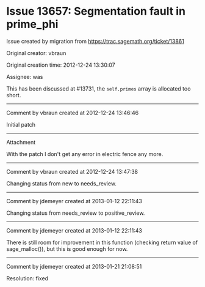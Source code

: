 # Issue 13657: Segmentation fault in prime_phi

Issue created by migration from https://trac.sagemath.org/ticket/13861

Original creator: vbraun

Original creation time: 2012-12-24 13:30:07

Assignee: was

This has been discussed at #13731, the `self.primes` array is allocated too short.



---

Comment by vbraun created at 2012-12-24 13:46:46

Initial patch


---

Attachment

With the patch I don't get any error in electric fence any more.


---

Comment by vbraun created at 2012-12-24 13:47:38

Changing status from new to needs_review.


---

Comment by jdemeyer created at 2013-01-12 22:11:43

Changing status from needs_review to positive_review.


---

Comment by jdemeyer created at 2013-01-12 22:11:43

There is still room for improvement in this function (checking return value of sage_malloc()), but this is good enough for now.


---

Comment by jdemeyer created at 2013-01-21 21:08:51

Resolution: fixed
